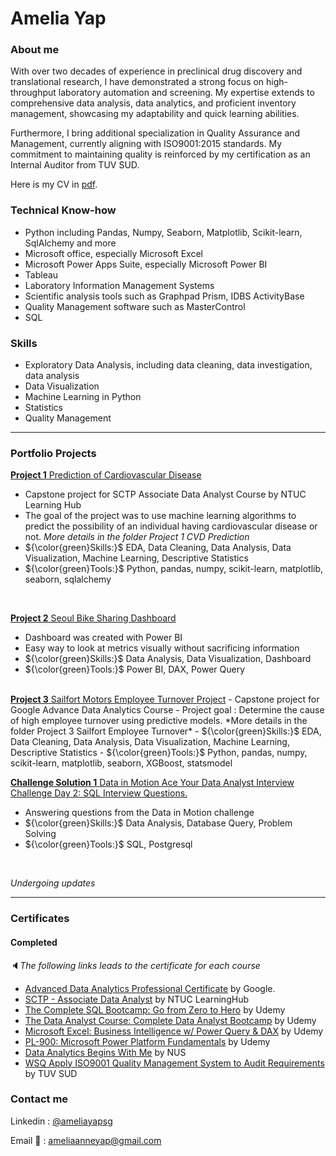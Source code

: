 # Amelia Yap

### About me

With over two decades of experience in preclinical drug discovery and translational research, I have demonstrated a strong focus on high-throughput laboratory automation and screening. My expertise extends to comprehensive data analysis, data analytics, and proficient inventory management, showcasing my adaptability and quick learning abilities.

Furthermore, I bring additional specialization in Quality Assurance and Management, currently aligning with ISO9001:2015 standards. My commitment to maintaining quality is reinforced by my certification as an Internal Auditor from TUV SUD.

Here is my CV in [pdf](https://github.com/aaysl/portfolio_ay/blob/main/Resume/AmeliaYap%20-%20Resume.pdf).

### Technical Know-how
- Python including Pandas, Numpy, Seaborn, Matplotlib, Scikit-learn, SqlAlchemy and more
- Microsoft office, especially Microsoft Excel
- Microsoft Power Apps Suite, especially Microsoft Power BI
- Tableau
- Laboratory Information Management Systems
- Scientific analysis tools such as Graphpad Prism, IDBS ActivityBase
- Quality Management software such as MasterControl
- SQL

### Skills
- Exploratory Data Analysis, including data cleaning, data investigation, data analysis
- Data Visualization
- Machine Learning in Python
- Statistics
- Quality Management
***

### Portfolio Projects

<a href='https://github.com/aaysl/portfolio_ay/tree/main/Project%201%20CVD%20Prediction'><b>Project 1</b> Prediction of Cardiovascular Disease</a>
  - Capstone project for SCTP Associate Data Analyst Course by NTUC Learning Hub
  - The goal of the project was to use machine learning algorithms to predict the possibility of an individual having cardiovascular disease or not. *More details in the folder Project 1 CVD Prediction*
  - ${\color{green}Skills:}$ EDA, Data Cleaning, Data Analysis, Data Visualization, Machine Learning, Descriptive Statistics
  - ${\color{green}Tools:}$ Python, pandas, numpy, scikit-learn, matplotlib, seaborn, sqlalchemy
<br>

<a href='https://github.com/aaysl/portfolio_ay/tree/main/Project%202%20Seoul%20Bike%20Rental'><b>Project 2</b> Seoul Bike Sharing Dashboard</a>
  - Dashboard was created with Power BI
  - Easy way to look at metrics visually without sacrificing information
  -  ${\color{green}Skills:}$ Data Analysis, Data Visualization, Dashboard
  -  ${\color{green}Tools:}$ Power BI, DAX, Power Query
<br>
<a href='https://github.com/aaysl/portfolio_ay/tree/main/Project%203%20Sailfort%20Employee%20Turnover'><b>Project 3</b> Sailfort Motors Employee Turnover Project</a>
- Capstone project for Google Advance Data Analytics Course
- Project goal : Determine the cause of high employee turnover using predictive models. *More details in the folder Project 3 Sailfort Employee Turnover*
  - ${\color{green}Skills:}$ EDA, Data Cleaning, Data Analysis, Data Visualization, Machine Learning, Descriptive Statistics
  - ${\color{green}Tools:}$ Python, pandas, numpy, scikit-learn, matplotlib, seaborn, XGBoost, statsmodel
<br>

<a href='https://github.com/aaysl/portfolio_ay/tree/main/Challenge%201%20Data%20in%20Motion%20SQL%20interview%20qn'><b>Challenge Solution 1</b> Data in Motion Ace Your Data Analyst Interview Challenge Day 2: SQL Interview Questions.</a>
  - Answering questions from the Data in Motion challenge
  - ${\color{green}Skills:}$ Data Analysis, Database Query, Problem Solving
  - ${\color{green}Tools:}$ SQL, Postgresql
<br>


_Undergoing updates_

***


### Certificates
#### Completed <br>
🔈<i>The following links leads to the certificate for each course</i>
- [Advanced Data Analytics Professional Certificate](https://www.coursera.org/account/accomplishments/specialization/KAFLW74BVFHL) by Google.
- [SCTP - Associate Data Analyst](https://github.com/aaysl/portfolio_ay/files/14427455/VLC-SCTPDAT-23-0665.YAP.SUE.LIN.AMELIA.pdf) by NTUC LearningHub
- [The Complete SQL Bootcamp: Go from Zero to Hero](https://www.udemy.com/certificate/UC-ff140897-6bfe-4f34-ae2b-07941b4808a8/) by Udemy
- [The Data Analyst Course: Complete Data Analyst Bootcamp](https://www.udemy.com/certificate/UC-71c78a42-94df-457e-96ad-72236e4f985a/) by Udemy
- [Microsoft Excel: Business Intelligence w/ Power Query & DAX](http://ude.my/UC-000b2111-3551-43a5-9232-e42d3232ed74/) by Udemy
- [PL-900: Microsoft Power Platform Fundamentals](https://www.udemy.com/certificate/UC-d67d2fa7-180d-48b0-a3b4-148fc415816f/) by Udemy
- [Data Analytics Begins With Me](https://github.com/aaysl/ilovedata_portfolio/blob/main/Images/Data%20Analytics%20Begins%20with%20Me%20cert%20Amelia.pdf) by NUS
- [WSQ Apply ISO9001 Quality Management System to Audit Requirements](https://github.com/aaysl/ilovedata_portfolio/blob/main/Images/TUV%20SUD_Yap%20Sue%20Lin%20Amelia.pdf) by TUV SUD
### Contact me
Linkedin : [@ameliayapsg](https://www.linkedin.com/in/ameliayapsg/)

Email 📨 : ameliaanneyap@gmail.com
